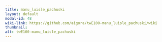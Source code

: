 ```yaml
---
title: manu_luisle_pachuski
layout: default
modal-id: 48
wiki-link: https://github.com/aigora/twE100-manu_luisle_pachuski/wiki
thumbnail: 
alt: twE100-manu_luisle_pachuski
---
```

